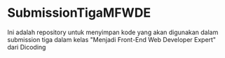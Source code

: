 # SubmissionTigaMFWDE
Ini adalah repository untuk menyimpan kode yang akan digunakan dalam submission tiga dalam kelas "Menjadi Front-End Web Developer Expert" dari Dicoding
